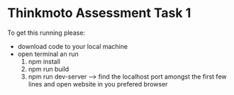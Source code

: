 # Thinkmoto Assessment Task 1

To get this running please:
- download code to your local machine
- open terminal an run 
  1. npm install
  2. npm run build 
  3. npm run dev-server --> find the localhost port amongst the first few lines and open website in you prefered browser
 
